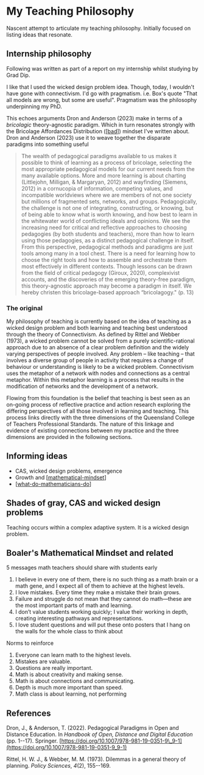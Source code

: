 # My Teaching Philosophy

Nascent attempt to articulate my teaching philosophy. Initially focused on listing ideas that resonate.

## Internship philosophy

Following was written as part of a report on my internship whilst studying by Grad Dip.

I like that I used the wicked design problem idea. Though, today, I wouldn't have gone with connectivism. I'd go with pragmatism. i.e. Box's quote "That all models are wrong, but some are useful". Pragmatism was the philosophy underpinning my PhD. 

This echoes arguments Dron and Anderson (2023) make in terms of a _bricolagic_ theory-agnostic paradigm. Which in turn resonates strongly with the Bricolage Affordances Distribution ([[bad]]) mindset I've written about. Dron and Anderson (2023) use it to weave together the disparate paradigms into something useful 

> The wealth of pedagogical paradigms available to us makes it possible to think of learning as a process of bricolage, selecting the most appropriate pedagogical models for our current needs from the many available options. More and more learning is about charting (Littlejohn, Milligan, & Margaryan, 2012) and wayfinding (Siemens, 2012) in a cornucopia of information, competing values, and incompatible worldviews where we are members of not one society but millions of fragmented sets, networks, and groups. Pedagogically, the challenge is not one of integrating, constructing, or knowing, but of being able to know what is worth knowing, and how best to learn in the whitewater world of conflicting ideals and opinions. We see the increasing need for critical and reflective approaches to choosing pedagogies (by both students and teachers), more than how to learn using those pedagogies, as a distinct pedagogical challenge in itself. From this perspective, pedagogical methods and paradigms are just tools among many in a tool chest. There is a need for learning how to choose the right tools and how to assemble and orchestrate them most effectively in different contexts. Though lessons can be drawn from the field of critical pedagogy (Giroux, 2020), complexivist accounts, and the discoveries of the emerging theory-free paradigm, this theory-agnostic approach may become a paradigm in itself. We hereby christen this bricolage-based approach “bricolagogy." (p. 13)


### The original

My philosophy of teaching is currently based on the idea of teaching as a wicked design problem and both learning and teaching best understood through the theory of Connectivism. As defined by Rittel and Webber (1973), a wicked problem cannot be solved from a purely scientific-rational approach due to an absence of a clear problem definition and the widely varying perspectives of people involved. Any problem – like teaching – that involves a diverse group of people in activity that requires a change of behaviour or understanding is likely to be a wicked problem. Connectivism uses the metaphor of a network with nodes and connections as a central metaphor. Within this metaphor learning is a process that results in the modification of networks and the development of a network.

Flowing from this foundation is the belief that teaching is best seen as an on-going process of reflective practice and action research exploring the differing perspectives of all those involved in learning and teaching. This process links directly with the three dimensions of the Queensland College of Teachers Professional Standards. The nature of this linkage and evidence of existing connections between my practice and the three dimensions are provided in the following sections. 



## Informing ideas

- CAS, wicked design problems, emergence
- Growth and [[mathematical-mindset]]
- [[what-do-mathematicians-do]]

## Shades of gray, CAS and wicked design problems

Teaching occurs within a complex adaptive system. It is a wicked design problem.


## Boaler's Mathematical Mindset and related

5 messages math teachers should share with students early

1. I believe in every one of them, there is no such thing as a math brain or a math gene, and I expect all of them to achieve at the highest levels.
2. I love mistakes. Every time they make a mistake their brain grows.
3. Failure and struggle do not mean that they cannot do math—these are the most important parts of math and learning.
4. I don’t value students working quickly; I value their working in depth, creating interesting pathways and representations.
5. I love student questions and will put these onto posters that I hang on the walls for the whole class to think about

Norms to reinforce

1. Everyone can learn math to the highest levels.
2. Mistakes are valuable.
3. Questions are really important.
4. Math is about creativity and making sense.
5. Math is about connections and communicating.
6. Depth is much more important than speed.
7. Math class is about learning, not performing

## References

Dron, J., & Anderson, T. (2022). Pedagogical Paradigms in Open and Distance Education. In *Handbook of Open, Distance and Digital Education* (pp. 1--17). Springer. [https://doi.org/10.1007/978-981-19-0351-9\_9-1](https://doi.org/10.1007/978-981-19-0351-9_9-1)

Rittel, H. W. J., & Webber, M. M. (1973). Dilemmas in a general theory of planning. *Policy Sciences*, *4*(2), 155--169.

[//begin]: # "Autogenerated link references for markdown compatibility"
[bad]: ../CASA/bad "BAD - Bricolage Affordances Distribution"
[mathematical-mindset]: Mathematics/mathematical-mindset "Mathematical Mindset"
[what-do-mathematicians-do]: Mathematics/what-do-mathematicians-do "What do mathematicians do?"
[//end]: # "Autogenerated link references"
